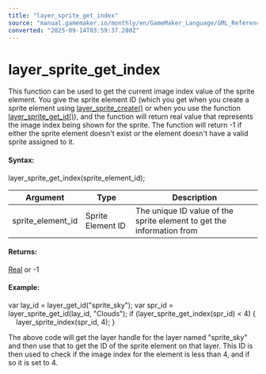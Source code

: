 ```yaml
---
title: "layer_sprite_get_index"
source: "manual.gamemaker.io/monthly/en/GameMaker_Language/GML_Reference/Asset_Management/Rooms/Sprite_Layers/layer_sprite_get_index.htm"
converted: "2025-09-14T03:59:37.280Z"
---
```


# layer\_sprite\_get\_index

This function can be used to get the current image index value of the sprite element. You give the sprite element ID (which you get when you create a sprite element using [layer\_sprite\_create()](layer_sprite_create.md) or when you use the function [layer\_sprite\_get\_id()](layer_sprite_get_id.md)), and the function will return real value that represents the image index being shown for the sprite. The function will return -1 if either the sprite element doesn't exist or the element doesn't have a valid sprite assigned to it.

#### Syntax:

layer\_sprite\_get\_index(sprite\_element\_id);

| Argument | Type | Description |
| --- | --- | --- |
| sprite_element_id | Sprite Element ID | The unique ID value of the sprite element to get the information from |

#### Returns:

[Real](../../../../../../../../GameMaker_Language/GML_Overview/Data_Types.md) or -1

#### Example:

var lay\_id = layer\_get\_id("sprite\_sky");
var spr\_id = layer\_sprite\_get\_id(lay\_id, "Clouds");
if (layer\_sprite\_get\_index(spr\_id) < 4)
{
    layer\_sprite\_index(spr\_id, 4);
}

The above code will get the layer handle for the layer named "sprite\_sky" and then use that to get the ID of the sprite element on that layer. This ID is then used to check if the image index for the element is less than 4, and if so it is set to 4.
